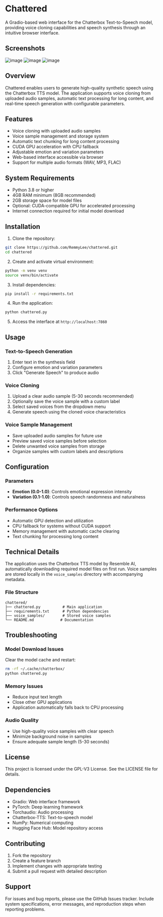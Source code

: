# Chattered

A Gradio-based web interface for the Chatterbox Text-to-Speech model, providing voice cloning capabilities and speech synthesis through an intuitive browser interface.

## Screenshots
![image](https://github.com/user-attachments/assets/bff94192-86de-458b-a6f9-93348d83c837) ![image](https://github.com/user-attachments/assets/90b589f1-c345-4c27-90b1-3863b6d4b6b3) ![image](https://github.com/user-attachments/assets/24857b44-3eff-4dbd-990b-e0f2c7c951e8)





## Overview

Chattered enables users to generate high-quality synthetic speech using the Chatterbox TTS model. The application supports voice cloning from uploaded audio samples, automatic text processing for long content, and real-time speech generation with configurable parameters.

## Features

- Voice cloning with uploaded audio samples
- Voice sample management and storage system
- Automatic text chunking for long content processing
- CUDA GPU acceleration with CPU fallback
- Adjustable emotion and variation parameters
- Web-based interface accessible via browser
- Support for multiple audio formats (WAV, MP3, FLAC)

## System Requirements

- Python 3.8 or higher
- 4GB RAM minimum (8GB recommended)
- 2GB storage space for model files
- Optional: CUDA-compatible GPU for accelerated processing
- Internet connection required for initial model download

## Installation

1. Clone the repository:
```bash
git clone https://github.com/RemmyLee/chattered.git
cd chattered
```

2. Create and activate virtual environment:
```bash
python -m venv venv
source venv/bin/activate
```

3. Install dependencies:
```bash
pip install -r requirements.txt
```

4. Run the application:
```bash
python chattered.py
```

5. Access the interface at `http://localhost:7860`

## Usage

### Text-to-Speech Generation

1. Enter text in the synthesis field
2. Configure emotion and variation parameters
3. Click "Generate Speech" to produce audio

### Voice Cloning

1. Upload a clear audio sample (5-30 seconds recommended)
2. Optionally save the voice sample with a custom label
3. Select saved voices from the dropdown menu
4. Generate speech using the cloned voice characteristics

### Voice Sample Management

- Save uploaded audio samples for future use
- Preview saved voice samples before selection
- Delete unwanted voice samples from storage
- Organize samples with custom labels and descriptions

## Configuration

### Parameters

- **Emotion (0.0-1.0)**: Controls emotional expression intensity
- **Variation (0.1-1.0)**: Controls speech randomness and naturalness

### Performance Options

- Automatic GPU detection and utilization
- CPU fallback for systems without CUDA support
- Memory management with automatic cache clearing
- Text chunking for processing long content

## Technical Details

The application uses the Chatterbox TTS model by Resemble AI, automatically downloading required model files on first run. Voice samples are stored locally in the `voice_samples` directory with accompanying metadata.

### File Structure

```
chattered/
├── chattered.py          # Main application
├── requirements.txt      # Python dependencies
├── voice_samples/        # Stored voice samples
└── README.md            # Documentation
```

## Troubleshooting

### Model Download Issues

Clear the model cache and restart:
```bash
rm -rf ~/.cache/chatterbox/
python chattered.py
```

### Memory Issues

- Reduce input text length
- Close other GPU applications
- Application automatically falls back to CPU processing

### Audio Quality

- Use high-quality voice samples with clear speech
- Minimize background noise in samples
- Ensure adequate sample length (5-30 seconds)

## License

This project is licensed under the GPL-V3 License. See the LICENSE file for details.

## Dependencies

- Gradio: Web interface framework
- PyTorch: Deep learning framework
- Torchaudio: Audio processing
- Chatterbox-TTS: Text-to-speech model
- NumPy: Numerical computing
- Hugging Face Hub: Model repository access

## Contributing

1. Fork the repository
2. Create a feature branch
3. Implement changes with appropriate testing
4. Submit a pull request with detailed description

## Support

For issues and bug reports, please use the GitHub Issues tracker. Include system specifications, error messages, and reproduction steps when reporting problems.
